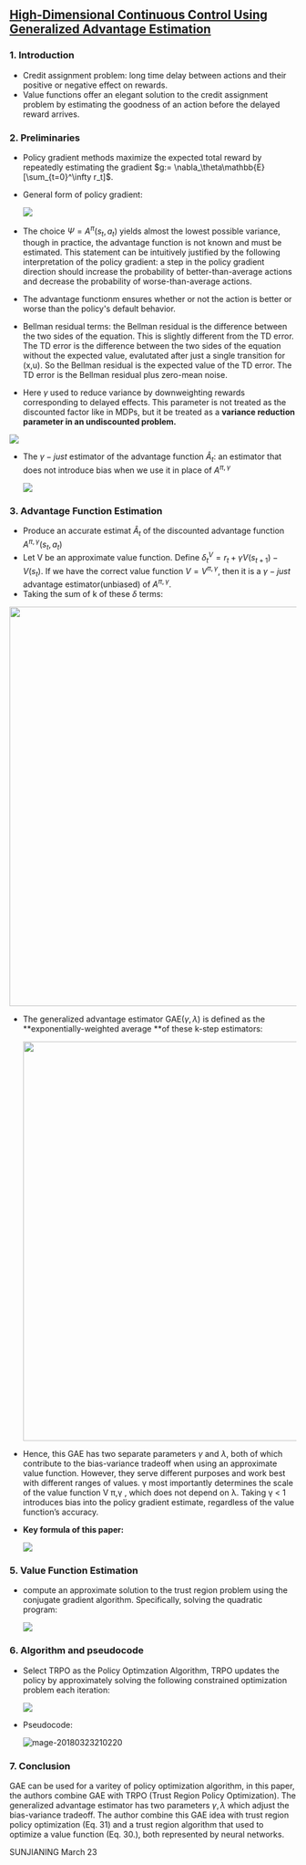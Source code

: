 ## [High-Dimensional Continuous Control Using Generalized Advantage Estimation](https://arxiv.org/pdf/1506.02438.pdf)

### 1. Introduction

- Credit assignment problem: long time delay between actions and their positive or negative effect on rewards.
- Value functions offer an elegant solution to the credit assignment problem by estimating the goodness of an action before the delayed reward arrives. 

### 2. Preliminaries

- Policy gradient methods maximize the expected total reward by repeatedly estimating the gradient $g:= \nabla_\theta\mathbb{E}[\sum_{t=0}^\infty r_t]$. 

- General form of policy gradient:

  ![](https://ws1.sinaimg.cn/large/006tKfTcgy1fpnlqw1z03j31540kgdjw.jpg)

- The choice $\Psi=A^\pi (s_t,a_t)$ yields almost the lowest possible variance, though in practice, the advantage function is not known and must be estimated. This statement can be intuitively justified by the following interpretation of the policy gradient: a step in the policy gradient direction should increase the probability of better-than-average actions and decrease the probability of worse-than-average actions.

- The advantage functionm ensures whether or not the action is better or worse than the policy's default behavior.

- Bellman residual terms: the Bellman residual is the difference between the two sides of the equation. This is slightly different from the TD error. The TD error is the difference between the two sides of the equation without the expected value, evalutated after just a single transition for (x,u). So the Bellman residual is the expected value of the TD error. The TD error is the Bellman residual plus zero-mean noise.

- Here $\gamma$ used to reduce variance by downweighting rewards corresponding to delayed effects. This parameter is not treated as the discounted factor like in MDPs, but it be treated as a **variance reduction parameter in an undiscounted problem.** 

![](https://ws1.sinaimg.cn/large/006tKfTcgy1fpnm39xh3cj31280aignb.jpg)

- The $\gamma-just$ estimator of the advantage function $\hat A_t$: an estimator that does not introduce bias when we use it in place of $A^{\pi,\gamma}$

  ![](https://ws4.sinaimg.cn/large/006tKfTcgy1fpnn2uz3znj30z803s3z0.jpg)

### 3. Advantage Function Estimation

- Produce an accurate estimat $\hat A_t$ of the discounted advantage function $A^{\pi, \gamma}(s_t, a_t)$
- Let V be an approximate value function. Define $\delta_t^V=r_t+\gamma V(s_{t+1})-V(s_t)$. If we have the correct value function $V=V^{\pi, \gamma}$, then it is a $\gamma-just$ advantage estimator(unbiased) of $A^{\pi, \gamma}$.
- Taking the sum of k of these $\delta$ terms:

<img src="https://ws3.sinaimg.cn/large/006tKfTcgy1fpnmdb6l6vj30xu0b8jss.jpg" width="700px"/>

- The generalized advantage estimator GAE($\gamma, \lambda$) is defined as the **exponentially-weighted average **of these k-step estimators:

  <img src="https://ws3.sinaimg.cn/large/006tKfTcgy1fpnmem5m78j30yy0dk0ul.jpg" width="700px" />

- Hence, this GAE has two separate parameters $\gamma$ and $\lambda$, both of which contribute to the bias-variance tradeoff when using an approximate value function. However, they serve different purposes and work best with different ranges of values. γ most importantly determines the scale of the value function V π,γ , which does not depend on λ. Taking γ < 1 introduces bias into the policy gradient estimate, regardless of the value function’s accuracy.

- **Key formula of this paper:**

  ![](https://ws3.sinaimg.cn/large/006tKfTcgy1fpnmik6jbkj30ze03gmxn.jpg)

### 5. Value Function Estimation

- compute an approximate solution to the trust region problem using the conjugate gradient algorithm. Specifically, solving the quadratic program:

  ![](https://ws4.sinaimg.cn/large/006tKfTcgy1fpnmle3ycwj314i0e6ae7.jpg)

### 6. Algorithm and pseudocode

- Select TRPO as the Policy Optimzation Algorithm, TRPO updates the policy by approximately solving the following constrained optimization problem each iteration:

  ![](https://ws3.sinaimg.cn/large/006tKfTcgy1fpnmprhc98j30xq0aaq4h.jpg)

- Pseudocode:

  ![mage-20180323210220](/var/folders/gn/ryfdjg7537z8w1tkpnm2np5r0000gn/T/abnerworks.Typora/image-201803232102209.png)

### 7. Conclusion

GAE can be used for a varitey of policy optimization algorithm, in this paper, the authors combine GAE with TRPO (Trust Region Policy Optimization). The generalized advantage estimator has two parameters $\gamma, \lambda$ which adjust the bias-variance tradeoff. The author combine this GAE idea with trust region policy optimization (Eq. 31) and a trust region algorithm that used to optimize a value function (Eq. 30.), both represented by neural networks. 



SUNJIANING  March 23









